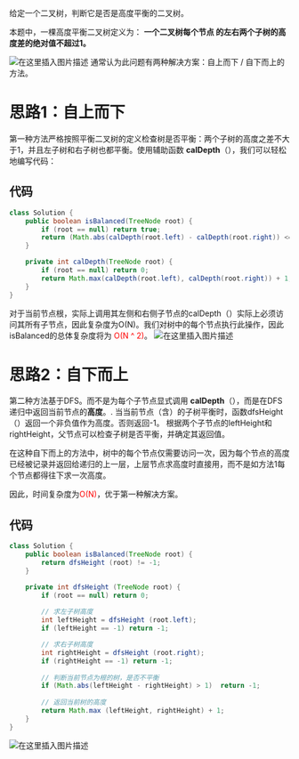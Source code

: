 给定一个二叉树，判断它是否是高度平衡的二叉树。

本题中，一棵高度平衡二叉树定义为：
**一个二叉树每个节点 的左右两个子树的高度差的绝对值不超过1。**

![在这里插入图片描述](https://img-blog.csdnimg.cn/20200614222150822.png?x-oss-process=image/watermark,type_ZmFuZ3poZW5naGVpdGk,shadow_10,text_aHR0cHM6Ly9ibG9nLmNzZG4ubmV0L3o3MTQ0MDU0ODk=,size_16,color_FFFFFF,t_70)
通常认为此问题有两种解决方案：自上而下 / 自下而上的方法。
# 思路1：自上而下
第一种方法严格按照平衡二叉树的定义检查树是否平衡：两个子树的高度之差不大于1，并且左子树和右子树也都平衡。使用辅助函数 **calDepth**（），我们可以轻松地编写代码：

## 代码

```java
class Solution {
    public boolean isBalanced(TreeNode root) {
        if (root == null) return true;
        return (Math.abs(calDepth(root.left) - calDepth(root.right)) <= 1) && isBalanced(root.left) && isBalanced(root.right);
    }

	private int calDepth(TreeNode root) {
		if (root == null) return 0;
		return Math.max(calDepth(root.left), calDepth(root.right)) + 1;
	}
}
```
对于当前节点根，实际上调用其左侧和右侧子节点的calDepth（）实际上必须访问其所有子节点，因此复杂度为O(N)。我们对树中的每个节点执行此操作，因此isBalanced的总体复杂度将为<font color=red> O(N ^ 2)</font>。
![在这里插入图片描述](https://img-blog.csdnimg.cn/20200614222553940.png)

# 思路2：自下而上
第二种方法基于DFS。而不是为每个子节点显式调用 **calDepth**（），而是在DFS递归中返回当前节点的**高度**。.
当当前节点（含）的子树平衡时，函数dfsHeight（）返回一个非负值作为高度。否则返回-1。
根据两个子节点的leftHeight和rightHeight，父节点可以检查子树是否平衡，并确定其返回值。

在这种自下而上的方法中，树中的每个节点仅需要访问一次，因为每个节点的高度已经被记录并返回给递归的上一层，上层节点求高度时直接用，而不是如方法1每个节点都得往下求一次高度。

因此，时间复杂度为<font color=red>O(N)</font>，优于第一种解决方案。

## 代码

```java
class Solution {
    public boolean isBalanced(TreeNode root) {
        return dfsHeight (root) != -1;
    }

    private int dfsHeight (TreeNode root) {
        if (root == null) return 0;
        
        // 求左子树高度
        int leftHeight = dfsHeight (root.left);
        if (leftHeight == -1) return -1;

        // 求右子树高度
        int rightHeight = dfsHeight (root.right);
        if (rightHeight == -1) return -1;
        
        // 判断当前节点为根的树，是否不平衡
        if (Math.abs(leftHeight - rightHeight) > 1)  return -1;
        
        // 返回当前树的高度
        return Math.max (leftHeight, rightHeight) + 1;
    }
}
```
![在这里插入图片描述](https://img-blog.csdnimg.cn/20200614223303829.png)